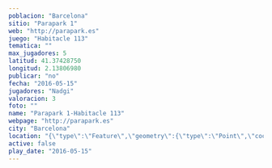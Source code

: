 ```yaml
---
poblacion: "Barcelona"
sitio: "Parapark 1"
web: "http://parapark.es"
juego: "Habitacle 113"
tematica: ""
max_jugadores: 5
latitud: 41.37428750
longitud: 2.13806980
publicar: "no"
fecha: "2016-05-15"
jugadores: "Nadgi"
valoracion: 3
foto: ""
name: "Parapark 1-Habitacle 113"
webpage: "http://parapark.es"
city: "Barcelona"
location: "{\"type\":\"Feature\",\"geometry\":{\"type\":\"Point\",\"coordinates\":[\"41,37428750\",\"2,13806980\"]}}"
active: false
play_date: "2016-05-15"
---
```

